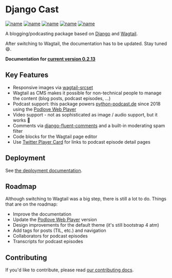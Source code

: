 # Django Cast

[![name](https://img.shields.io/badge/python-3.9%7C3.10%7C3.11-brightgreen)](https://img.shields.io/badge/python-3.9%7C3.10%7C3.11-brightgreen)
[![name](https://img.shields.io/badge/django-4.0%7C4.1-brightgreen)](https://img.shields.io/badge/django-4.0%7C4.1-brightgreen)
[![name](https://badge.fury.io/py/django-cast.svg)](https://badge.fury.io/py/django-cast)
[![name](https://codecov.io/gh/ephes/django-cast/branch/develop/graph/badge.svg)](https://codecov.io/gh/ephes/django-cast)
[![name](https://img.shields.io/badge/code%20style-black-000000.svg)](https://github.com/ephes/django-cast)

A blogging/podcasting package based on [Django](https://www.djangoproject.com/)
and [Wagtail](https://wagtail.org).

After switching to Wagtail, the documentation has to be updated. Stay tuned 😄.

**Documentation for [current version 0.2.13](https://django-cast.readthedocs.io/en/develop/)**

## Key Features
- Responsive images via [wagtail-srcset](https://github.com/ephes/wagtail_srcset)
- Wagtail as CMS makes it possible for non-technical people to manage the content
  (blog posts, podcast episodes, ...)
- Podcast support: this package powers [python-podcast.de](https://python-podcast.de/show)
  since 2018 using the [Podlove Web Player](https://podlove.org/podlove-web-player/)
- Video support - not as sophisticated as image / audio support, but it works 🤗
- Comments via [django-fluent-comments](https://github.com/django-fluent/django-fluent-comments)
  and a built-in moderating spam filter
- Code blocks for the Wagtail page editor
- Use [Twitter Player Card](https://developer.twitter.com/en/docs/twitter-for-websites/cards/overview/player-card)
  for links to podcast episode detail pages


## Deployment

See [the deployment documentation](https://django-cast.readthedocs.io/en/develop/installation.html).

## Roadmap

Although switching to Wagtail was a big step, there is still a lot to do. Things that are on the roadmap:

- Improve the documentation
- Update the [Podlove Web Player](https://podlove.org/podlove-web-player/) version
- Design improvements for the default theme (it's still bootstrap 4 atm)
- Add tags for posts (TIL, etc.) and navigation
- Collaborators for podcast episodes
- Transcripts for podcast episodes

## Contributing

If you'd like to contribute, please read
[our contributing docs](https://django-cast.readthedocs.io/en/develop/contributing.html).
